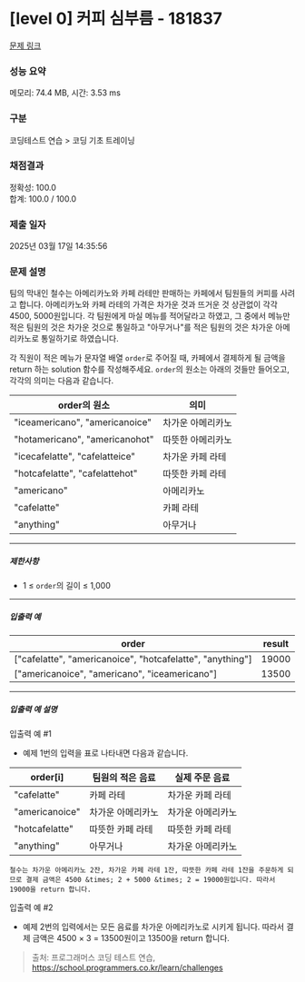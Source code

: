 # [level 0] 커피 심부름 - 181837 

[문제 링크](https://school.programmers.co.kr/learn/courses/30/lessons/181837) 

### 성능 요약

메모리: 74.4 MB, 시간: 3.53 ms

### 구분

코딩테스트 연습 > 코딩 기초 트레이닝

### 채점결과

정확성: 100.0<br/>합계: 100.0 / 100.0

### 제출 일자

2025년 03월 17일 14:35:56

### 문제 설명

<p style="user-select: auto !important;">팀의 막내인 철수는 아메리카노와 카페 라테만 판매하는 카페에서 팀원들의 커피를 사려고 합니다. 아메리카노와 카페 라테의 가격은 차가운 것과 뜨거운 것 상관없이 각각 4500, 5000원입니다. 각 팀원에게 마실 메뉴를 적어달라고 하였고, 그 중에서 메뉴만 적은 팀원의 것은 차가운 것으로 통일하고 "아무거나"를 적은 팀원의 것은 차가운 아메리카노로 통일하기로 하였습니다.</p>

<p style="user-select: auto !important;">각 직원이 적은 메뉴가 문자열 배열 <code style="user-select: auto !important;">order</code>로 주어질 때, 카페에서 결제하게 될 금액을 return 하는 solution 함수를 작성해주세요. <code style="user-select: auto !important;">order</code>의 원소는 아래의 것들만 들어오고, 각각의 의미는 다음과 같습니다.</p>
<table class="table" style="user-select: auto !important;">
        <thead style="user-select: auto !important;"><tr style="user-select: auto !important;">
<th style="user-select: auto !important;">order의 원소</th>
<th style="user-select: auto !important;">의미</th>
</tr>
</thead>
        <tbody style="user-select: auto !important;"><tr style="user-select: auto !important;">
<td style="user-select: auto !important;">"iceamericano", "americanoice"</td>
<td style="user-select: auto !important;">차가운 아메리카노</td>
</tr>
<tr style="user-select: auto !important;">
<td style="user-select: auto !important;">"hotamericano", "americanohot"</td>
<td style="user-select: auto !important;">따뜻한 아메리카노</td>
</tr>
<tr style="user-select: auto !important;">
<td style="user-select: auto !important;">"icecafelatte", "cafelatteice"</td>
<td style="user-select: auto !important;">차가운 카페 라테</td>
</tr>
<tr style="user-select: auto !important;">
<td style="user-select: auto !important;">"hotcafelatte", "cafelattehot"</td>
<td style="user-select: auto !important;">따뜻한 카페 라테</td>
</tr>
<tr style="user-select: auto !important;">
<td style="user-select: auto !important;">"americano"</td>
<td style="user-select: auto !important;">아메리카노</td>
</tr>
<tr style="user-select: auto !important;">
<td style="user-select: auto !important;">"cafelatte"</td>
<td style="user-select: auto !important;">카페 라테</td>
</tr>
<tr style="user-select: auto !important;">
<td style="user-select: auto !important;">"anything"</td>
<td style="user-select: auto !important;">아무거나</td>
</tr>
</tbody>
      </table>
<hr style="user-select: auto !important;">

<h5 style="user-select: auto !important;">제한사항</h5>

<ul style="user-select: auto !important;">
<li style="user-select: auto !important;">1 ≤ <code style="user-select: auto !important;">order</code>의 길이 ≤ 1,000</li>
</ul>

<hr style="user-select: auto !important;">

<h5 style="user-select: auto !important;">입출력 예</h5>
<table class="table" style="user-select: auto !important;">
        <thead style="user-select: auto !important;"><tr style="user-select: auto !important;">
<th style="user-select: auto !important;">order</th>
<th style="user-select: auto !important;">result</th>
</tr>
</thead>
        <tbody style="user-select: auto !important;"><tr style="user-select: auto !important;">
<td style="user-select: auto !important;">["cafelatte", "americanoice", "hotcafelatte", "anything"]</td>
<td style="user-select: auto !important;">19000</td>
</tr>
<tr style="user-select: auto !important;">
<td style="user-select: auto !important;">["americanoice", "americano", "iceamericano"]</td>
<td style="user-select: auto !important;">13500</td>
</tr>
</tbody>
      </table>
<hr style="user-select: auto !important;">

<h5 style="user-select: auto !important;">입출력 예 설명</h5>

<p style="user-select: auto !important;">입출력 예 #1</p>

<ul style="user-select: auto !important;">
<li style="user-select: auto !important;">예제 1번의 입력을 표로 나타내면 다음과 같습니다.</li>
</ul>
<table class="table" style="user-select: auto !important;">
        <thead style="user-select: auto !important;"><tr style="user-select: auto !important;">
<th style="user-select: auto !important;">order[i]</th>
<th style="user-select: auto !important;">팀원의 적은 음료</th>
<th style="user-select: auto !important;">실제 주문 음료</th>
</tr>
</thead>
        <tbody style="user-select: auto !important;"><tr style="user-select: auto !important;">
<td style="user-select: auto !important;">"cafelatte"</td>
<td style="user-select: auto !important;">카페 라테</td>
<td style="user-select: auto !important;">차가운 카페 라테</td>
</tr>
<tr style="user-select: auto !important;">
<td style="user-select: auto !important;">"americanoice"</td>
<td style="user-select: auto !important;">차가운 아메리카노</td>
<td style="user-select: auto !important;">차가운 아메리카노</td>
</tr>
<tr style="user-select: auto !important;">
<td style="user-select: auto !important;">"hotcafelatte"</td>
<td style="user-select: auto !important;">따뜻한 카페 라테</td>
<td style="user-select: auto !important;">따뜻한 카페 라테</td>
</tr>
<tr style="user-select: auto !important;">
<td style="user-select: auto !important;">"anything"</td>
<td style="user-select: auto !important;">아무거나</td>
<td style="user-select: auto !important;">차가운 아메리카노</td>
</tr>
</tbody>
      </table><div class="highlight" style="user-select: auto !important;"><pre class="codehilite" style="user-select: auto !important;"><code style="user-select: auto !important;">철수는 차가운 아메리카노 2잔, 차가운 카페 라테 1잔, 따뜻한 카페 라테 1잔을 주문하게 되므로 결제 금액은 4500 &amp;times; 2 + 5000 &amp;times; 2 = 19000원입니다. 따라서 19000을 return 합니다.
</code></pre></div>
<p style="user-select: auto !important;">입출력 예 #2</p>

<ul style="user-select: auto !important;">
<li style="user-select: auto !important;">예제 2번의 입력에서는 모든 음료를 차가운 아메리카노로 시키게 됩니다. 따라서 결제 금액은 4500 × 3 = 13500원이고 13500을 return 합니다.</li>
</ul>


> 출처: 프로그래머스 코딩 테스트 연습, https://school.programmers.co.kr/learn/challenges